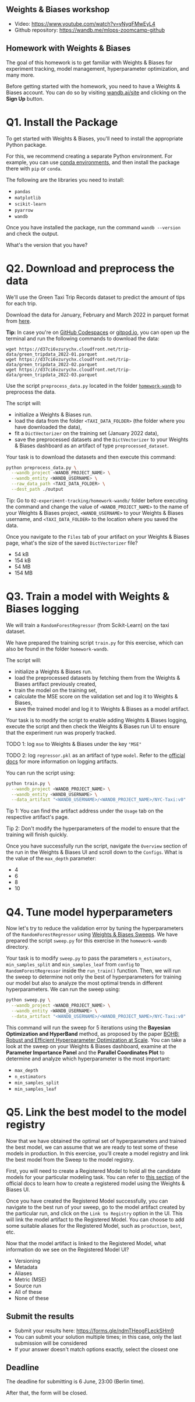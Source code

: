 ## Weights & Biases workshop

* Video: https://www.youtube.com/watch?v=yNyqFMwEyL4
* Github repository: https://wandb.me/mlops-zoomcamp-github


## Homework with Weights & Biases

The goal of this homework is to get familiar with Weights & Biases for experiment tracking, model management, hyperparameter optimization, and many more.

Before getting started with the homework, you need to have a Weights & Biases account. You can do so by visiting [wandb.ai/site](https://wandb.ai/site) and clicking on the **Sign Up** button.

# Q1. Install the Package

To get started with Weights & Biases, you'll need to install the appropriate Python package.

For this, we recommend creating a separate Python environment. For example, you can use [conda environments](https://docs.conda.io/projects/conda/en/latest/user-guide/getting-started.html#managing-envs), and then install the package there with `pip` or `conda`.

The following are the libraries you need to install:

* `pandas`
* `matplotlib`
* `scikit-learn`
* `pyarrow`
* `wandb`

Once you have installed the package, run the command `wandb --version` and check the output.

What's the version that you have?

# Q2. Download and preprocess the data

We'll use the Green Taxi Trip Records dataset to predict the amount of tips for each trip. 

Download the data for January, February and March 2022 in parquet format from [here](https://www1.nyc.gov/site/tlc/about/tlc-trip-record-data.page).

**Tip:** In case you're on [GitHub Codespaces](https://github.com/features/codespaces) or [gitpod.io](https://gitpod.io), you can open up the terminal and run the following commands to download the data:

```shell
wget https://d37ci6vzurychx.cloudfront.net/trip-data/green_tripdata_2022-01.parquet
wget https://d37ci6vzurychx.cloudfront.net/trip-data/green_tripdata_2022-02.parquet
wget https://d37ci6vzurychx.cloudfront.net/trip-data/green_tripdata_2022-03.parquet
```

Use the script `preprocess_data.py` located in the folder [`homework-wandb`](homework-wandb) to preprocess the data.

The script will:

* initialize a Weights & Biases run.
* load the data from the folder `<TAXI_DATA_FOLDER>` (the folder where you have downloaded the data),
* fit a `DictVectorizer` on the training set (January 2022 data),
* save the preprocessed datasets and the `DictVectorizer` to your Weights & Biases dashboard as an artifact of type `preprocessed_dataset`.

Your task is to download the datasets and then execute this command:

```bash
python preprocess_data.py \
  --wandb_project <WANDB_PROJECT_NAME> \
  --wandb_entity <WANDB_USERNAME> \
  --raw_data_path <TAXI_DATA_FOLDER> \
  --dest_path ./output
```

Tip: Go to `02-experiment-tracking/homework-wandb/` folder before executing the command and change the value of `<WANDB_PROJECT_NAME>` to the name of your Weights & Biases project, `<WANDB_USERNAME>` to your Weights & Biases username, and `<TAXI_DATA_FOLDER>` to the location where you saved the data.

Once you navigate to the `Files` tab of your artifact on your Weights & Biases page, what's the size of the saved `DictVectorizer` file?

* 54 kB
* 154 kB
* 54 MB
* 154 MB

# Q3. Train a model with Weights & Biases logging

We will train a `RandomForestRegressor` (from Scikit-Learn) on the taxi dataset.

We have prepared the training script `train.py` for this exercise, which can also be found in the folder `homework-wandb`. 

The script will:

* initialize a Weights & Biases run.
* load the preprocessed datasets by fetching them from the Weights & Biases artifact previously created,
* train the model on the training set,
* calculate the MSE score on the validation set and log it to Weights & Biases,
* save the trained model and log it to Weights & Biases as a model artifact.

Your task is to modify the script to enable adding Weights & Biases logging, execute the script and then check the Weights & Biases run UI to ensure that the experiment run was properly tracked.

TODO 1: log `mse` to Weights & Biases under the key `"MSE"`

TODO 2: log `regressor.pkl` as an artifact of type `model`. Refer to the [official docs](https://docs.wandb.ai/guides/artifacts) for more information on logging artifacts.

You can run the script using:

```bash
python train.py \
  --wandb_project <WANDB_PROJECT_NAME> \
  --wandb_entity <WANDB_USERNAME> \
  --data_artifact "<WANDB_USERNAME>/<WANDB_PROJECT_NAME>/NYC-Taxi:v0"
```

Tip 1: You can find the artifact address under the `Usage` tab on the respective artifact's page.

Tip 2: Don't modify the hyperparameters of the model to ensure that the training will finish quickly.

Once you have successfully run the script, navigate the `Overview` section of the run in the Weights & Biases UI and scroll down to the `Configs`. What is the value of the `max_depth` parameter:

* 4
* 6
* 8
* 10

# Q4. Tune model hyperparameters

Now let's try to reduce the validation error by tuning the hyperparameters of the `RandomForestRegressor` using [Weights & Biases Sweeps](https://docs.wandb.ai/guides/sweeps). We have prepared the script `sweep.py` for this exercise in the `homework-wandb` directory.

Your task is to modify `sweep.py` to pass the parameters `n_estimators`, `min_samples_split` and `min_samples_leaf` from `config` to `RandomForestRegressor` inside the `run_train()` function. Then, we will run the sweep to determine not only the best of hyperparameters for training our model but also to analyze the most optimal trends in different hyperparameters. We can run the sweep using:

```bash
python sweep.py \
  --wandb_project <WANDB_PROJECT_NAME> \
  --wandb_entity <WANDB_USERNAME> \
  --data_artifact "<WANDB_USERNAME>/<WANDB_PROJECT_NAME>/NYC-Taxi:v0"
```

This command will run the sweep for 5 iterations using the **Bayesian Optimization and HyperBand** method, as proposed by the paper [BOHB: Robust and Efficient Hyperparameter Optimization at Scale](https://arxiv.org/abs/1807.01774). You can take a look at the sweep on your Weights & Biases dashboard, examine at the **Parameter Importance Panel** and the **Parallel Coordinates Plot** to determine and analyze which hyperparameter is the most important:

* `max_depth`
* `n_estimators`
* `min_samples_split`
* `min_samples_leaf`

# Q5. Link the best model to the model registry

Now that we have obtained the optimal set of hyperparameters and trained the best model, we can assume that we are ready to test some of these models in production. In this exercise, you'll create a model registry and link the best model from the Sweep to the model registry.

First, you will need to create a Registered Model to hold all the candidate models for your particular modeling task. You can refer to [this section](https://docs.wandb.ai/guides/models/walkthrough#1-create-a-new-registered-model) of the official docs to learn how to create a registered model using the Weights & Biases UI.

Once you have created the Registered Model successfully, you can navigate to the best run of your sweep, go to the model artifact created by the particular run, and click on the `Link to Registry` option in the UI. This will link the model artifact to the Registered Model. You can choose to add some suitable aliases for the Registered Model, such as `production`, `best`, etc.

Now that the model artifact is linked to the Registered Model, what information do we see on the Registered Model UI?

* Versioning
* Metadata
* Aliases
* Metric (MSE)
* Source run
* All of these
* None of these

## Submit the results

* Submit your results here: https://forms.gle/ndmTHeogFLeckSHm9
* You can submit your solution multiple times; in this case, only the last submission will be considered
* If your answer doesn't match options exactly, select the closest one


## Deadline

The deadline for submitting is 6 June, 23:00 (Berlin time). 

After that, the form will be closed.
